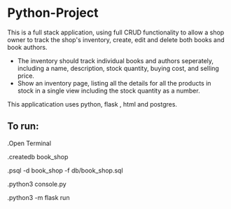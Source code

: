 # Python-Project

This is a full stack application, using full CRUD functionality to allow a shop owner to track the shop's inventory, create, edit and delete both books and book authors. 
* The inventory should track individual books and authors seperately, including a name, description, stock quantity, buying cost, and selling price.
* Show an inventory page, listing all the details for all the products in stock in a single view including the stock quantity as a number.

This applicatication uses python, flask , html and postgres. 

<h2>To run:</h2>


  <p>.Open Terminal </p>
  <p>.createdb book_shop </p>
  <p>.psql -d book_shop -f db/book_shop.sql </p>
  <p>.python3 console.py </p>
  <p>.python3 -m flask run </P


